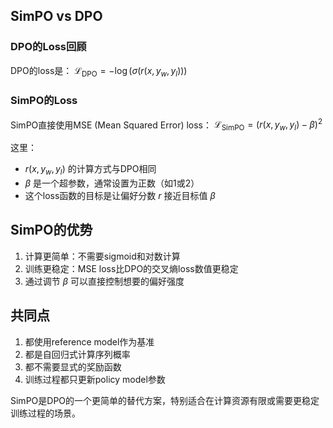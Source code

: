 
## SimPO vs DPO

### DPO的Loss回顾
DPO的loss是：
$\mathcal{L}_\text{DPO} = -\log(\sigma(r(x,y_w,y_l)))$

### SimPO的Loss
SimPO直接使用MSE (Mean Squared Error) loss：
$\mathcal{L}_\text{SimPO} = (r(x,y_w,y_l) - \beta)^2$

这里：
- $r(x,y_w,y_l)$ 的计算方式与DPO相同
- $\beta$ 是一个超参数，通常设置为正数（如1或2）
- 这个loss函数的目标是让偏好分数 $r$ 接近目标值 $\beta$

## SimPO的优势
1. 计算更简单：不需要sigmoid和对数计算
2. 训练更稳定：MSE loss比DPO的交叉熵loss数值更稳定
3. 通过调节 $\beta$ 可以直接控制想要的偏好强度

## 共同点
1. 都使用reference model作为基准
2. 都是自回归式计算序列概率
3. 都不需要显式的奖励函数
4. 训练过程都只更新policy model参数

SimPO是DPO的一个更简单的替代方案，特别适合在计算资源有限或需要更稳定训练过程的场景。

<script src="https://giscus.app/client.js"
        data-repo="InuyashaYang/AIDIY"
        data-repo-id="R_kgDOM1VVTQ"
        data-category="Announcements"
        data-category-id="DIC_kwDOM1VVTc4Ckls_"
        data-mapping="pathname"
        data-strict="0"
        data-reactions-enabled="1"
        data-emit-metadata="0"
        data-input-position="bottom"
        data-theme="preferred_color_scheme"
        data-lang="zh-CN"
        crossorigin="anonymous"
        async>
</script>
